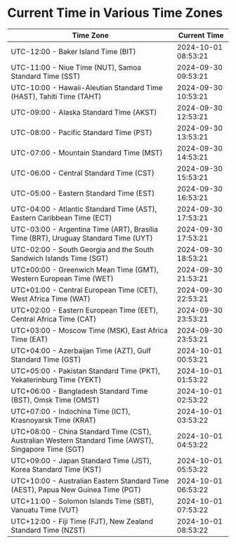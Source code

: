 # Current Time in Various Time Zones

| Time Zone | Current Time |
|-----------|--------------|
| UTC-12:00 - Baker Island Time (BIT) | 2024-10-01 08:53:21 |
| UTC-11:00 - Niue Time (NUT), Samoa Standard Time (SST) | 2024-09-30 09:53:21 |
| UTC-10:00 - Hawaii-Aleutian Standard Time (HAST), Tahiti Time (TAHT) | 2024-09-30 10:53:21 |
| UTC-09:00 - Alaska Standard Time (AKST) | 2024-09-30 12:53:21 |
| UTC-08:00 - Pacific Standard Time (PST) | 2024-09-30 13:53:21 |
| UTC-07:00 - Mountain Standard Time (MST) | 2024-09-30 14:53:21 |
| UTC-06:00 - Central Standard Time (CST) | 2024-09-30 15:53:21 |
| UTC-05:00 - Eastern Standard Time (EST) | 2024-09-30 16:53:21 |
| UTC-04:00 - Atlantic Standard Time (AST), Eastern Caribbean Time (ECT) | 2024-09-30 17:53:21 |
| UTC-03:00 - Argentina Time (ART), Brasília Time (BRT), Uruguay Standard Time (UYT) | 2024-09-30 17:53:21 |
| UTC-02:00 - South Georgia and the South Sandwich Islands Time (SGT) | 2024-09-30 18:53:21 |
| UTC±00:00 - Greenwich Mean Time (GMT), Western European Time (WET) | 2024-09-30 21:53:21 |
| UTC+01:00 - Central European Time (CET), West Africa Time (WAT) | 2024-09-30 22:53:21 |
| UTC+02:00 - Eastern European Time (EET), Central Africa Time (CAT) | 2024-09-30 23:53:21 |
| UTC+03:00 - Moscow Time (MSK), East Africa Time (EAT) | 2024-09-30 23:53:21 |
| UTC+04:00 - Azerbaijan Time (AZT), Gulf Standard Time (GST) | 2024-10-01 00:53:21 |
| UTC+05:00 - Pakistan Standard Time (PKT), Yekaterinburg Time (YEKT) | 2024-10-01 01:53:22 |
| UTC+06:00 - Bangladesh Standard Time (BST), Omsk Time (OMST) | 2024-10-01 02:53:22 |
| UTC+07:00 - Indochina Time (ICT), Krasnoyarsk Time (KRAT) | 2024-10-01 03:53:22 |
| UTC+08:00 - China Standard Time (CST), Australian Western Standard Time (AWST), Singapore Time (SGT) | 2024-10-01 04:53:22 |
| UTC+09:00 - Japan Standard Time (JST), Korea Standard Time (KST) | 2024-10-01 05:53:22 |
| UTC+10:00 - Australian Eastern Standard Time (AEST), Papua New Guinea Time (PGT) | 2024-10-01 06:53:22 |
| UTC+11:00 - Solomon Islands Time (SBT), Vanuatu Time (VUT) | 2024-10-01 07:53:22 |
| UTC+12:00 - Fiji Time (FJT), New Zealand Standard Time (NZST) | 2024-10-01 08:53:22 |

